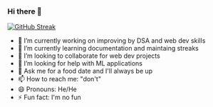 ### Hi there 👋

[![GitHub Streak](https://streak-stats.demolab.com/?user=codewhiip)](https://git.io/streak-stats)

- 🔭 I’m currently working on improving by DSA and web dev skills
- 🌱 I’m currently learning documentation and maintaing streaks
- 👯 I’m looking to collaborate for web dev projects
- 🤔 I’m looking for help with ML applications
- 💬 Ask me for a food date and I'll always be up
- 📫 How to reach me: "don't"
- 😄 Pronouns: He/He
- ⚡ Fun fact: I'm no fun
